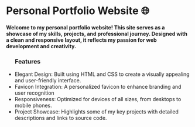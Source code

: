 <h1>Personal Portfolio Website 🌐</h1>

<b>Welcome to my personal portfolio website! This site serves as a showcase of my skills, projects, and professional journey. Designed with a clean and responsive layout, it reflects my passion for web development and creativity.</b>

<ul><b><h3>Features</h3></b>
  <li>Elegant Design: Built using HTML and CSS to create a visually appealing and user-friendly interface.</li>
  <li>Favicon Integration: A personalized favicon to enhance branding and user recognition</li>
  <li>Responsiveness: Optimized for devices of all sizes, from desktops to mobile phones.</li>
  <li>Project Showcase: Highlights some of my key projects with detailed descriptions and links to source code.</li>
</ul>
